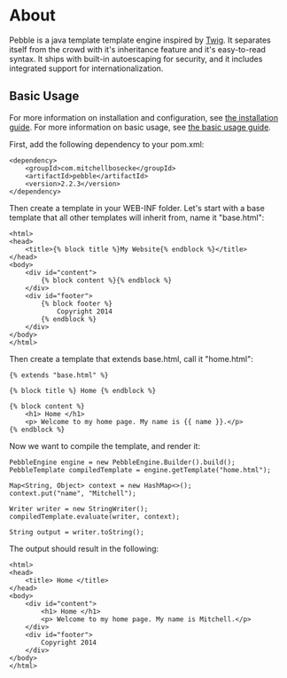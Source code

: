 # About
Pebble is a java template template engine inspired by [Twig](http://twig.sensiolabs.org/).
It separates itself from the crowd
with it's inheritance feature and it's easy-to-read syntax. It ships with built-in autoescaping for
security, and it includes integrated support for internationalization.

## Basic Usage
For more information on installation and configuration, see [the installation guide](documentation/guide/installation).
For more information on basic usage, see [the basic usage guide](documentation/guide/basic-usage).

First, add the following dependency to your pom.xml:
```
<dependency>
	<groupId>com.mitchellbosecke</groupId>
	<artifactId>pebble</artifactId>
	<version>2.2.3</version>
</dependency>
```

Then create a template in your WEB-INF folder. Let's start with a base template that all
other templates will inherit from, name it "base.html":
```
<html>
<head>
	<title>{% block title %}My Website{% endblock %}</title>
</head>
<body>
	<div id="content">
		{% block content %}{% endblock %}
	</div>
	<div id="footer">
		{% block footer %}
			Copyright 2014
		{% endblock %}
	</div>
</body>
</html>
```
Then create a template that extends base.html, call it "home.html":
```
{% extends "base.html" %}

{% block title %} Home {% endblock %}

{% block content %}
	<h1> Home </h1>
	<p> Welcome to my home page. My name is {{ name }}.</p>
{% endblock %}
```
Now we want to compile the template, and render it:
```
PebbleEngine engine = new PebbleEngine.Builder().build();
PebbleTemplate compiledTemplate = engine.getTemplate("home.html");

Map<String, Object> context = new HashMap<>();
context.put("name", "Mitchell");

Writer writer = new StringWriter();
compiledTemplate.evaluate(writer, context);

String output = writer.toString();
```
The output should result in the following:
```
<html>
<head>
	<title> Home </title>
</head>
<body>
	<div id="content">
		<h1> Home </h1>
	    <p> Welcome to my home page. My name is Mitchell.</p>
	</div>
	<div id="footer">
		Copyright 2014
	</div>
</body>
</html>
```
